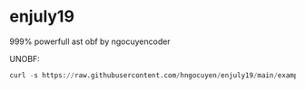 # enjuly19
999% powerfull ast obf by ngocuyencoder

UNOBF:
```python
curl -s https://raw.githubusercontent.com/hngocuyen/enjuly19/main/example/obf/mode1ex.py
